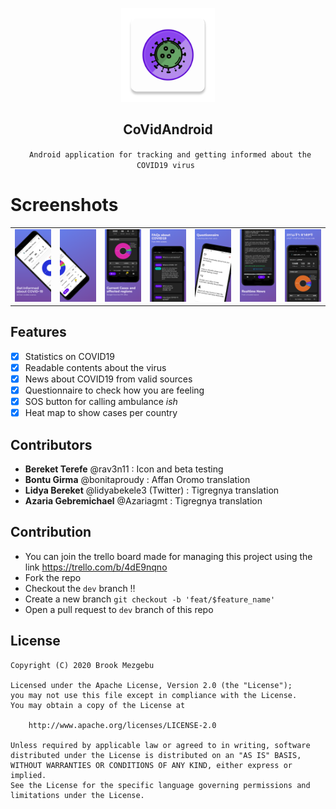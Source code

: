 <p align="center">
    <img src="screenshots/ic_launcher.png" width="150" />
    <h2 align="center"> CoVidAndroid </h2>
    <p align="center"> <code> Android application for tracking and getting informed about the COVID19 virus </code> </p>
</p>

# Screenshots
<p align="center">
<table border="0">
    <tr>
        <td><img src="screenshots/1.png" width="150" /></td>
        <td><img src="screenshots/2.png" width="150" /></td>
        <td><img src="screenshots/3.png" width="150" /></td>
        <td><img src="screenshots/4.png" width="150" /></td>
        <td><img src="screenshots/5.png" width="150" /></td>
        <td><img src="screenshots/6.png" width="150" /></td>
        <td><img src="screenshots/7.png" width="150" /></td>
    </tr>
</table>
</p>

## Features

* [X] Statistics on COVID19
* [X] Readable contents about the virus
* [X] News about COVID19 from valid sources
* [X] Questionnaire to check how you are feeling
* [X] SOS button for calling ambulance _ish_
* [X] Heat map to show cases per country

## Contributors
- **Bereket Terefe** @rav3n11 : Icon and beta testing
- **Bontu Girma** @bonitaproudy : Affan Oromo translation
- **Lidya Bereket** @lidyabekele3 (Twitter) : Tigregnya translation
- **Azaria Gebremichael** @Azariagmt : Tigregnya translation

## Contribution

- You can join the trello board made for managing this project using the link https://trello.com/b/4dE9nqno
- Fork the repo
- Checkout the `dev` branch ‼
- Create a new branch `git checkout -b 'feat/$feature_name'`
- Open a pull request to `dev` branch of this repo

## License
```
Copyright (C) 2020 Brook Mezgebu

Licensed under the Apache License, Version 2.0 (the "License");
you may not use this file except in compliance with the License.
You may obtain a copy of the License at

	http://www.apache.org/licenses/LICENSE-2.0

Unless required by applicable law or agreed to in writing, software
distributed under the License is distributed on an "AS IS" BASIS,
WITHOUT WARRANTIES OR CONDITIONS OF ANY KIND, either express or implied.
See the License for the specific language governing permissions and
limitations under the License.
```
